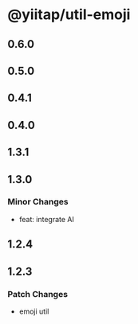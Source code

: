 # @yiitap/util-emoji

## 0.6.0

## 0.5.0

## 0.4.1

## 0.4.0

## 1.3.1

## 1.3.0

### Minor Changes

- feat: integrate AI

## 1.2.4

## 1.2.3

### Patch Changes

- emoji util
